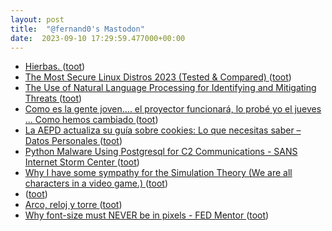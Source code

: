 ```yaml
---
layout: post
title:  "@fernand0's Mastodon"
date:  2023-09-10 17:29:59.477000+00:00
---
```

*  [Hierbas. ](https://avecesunafoto.wordpress.com/2023/09/10/hierbas) ([toot](https://mastodon.social/@fernand0/111042035677634245))
*  [The Most Secure Linux Distros 2023 (Tested & Compared) ](http://seguridad-informacion.blogspot.com/2023/08/the-most-secure-linux-distros-2023.htm) ([toot](https://mastodon.social/@fernand0/111042022309104700))
*  [The Use of Natural Language Processing for Identifying and Mitigating Threats ](https://www.tripwire.com/state-of-security/use-natural-language-processing-identifying-and-mitigating-threat) ([toot](https://mastodon.social/@fernand0/111041802476093228))
*  [Como es la gente joven.... el proyector funcionará, lo probé yo el jueves ... Como hemos cambiado ](https://mastodon.social/@fernand0/111041637270249236) ([toot](https://mastodon.social/@fernand0/111041637270249236))
*  [La AEPD actualiza su guía sobre cookies: Lo que necesitas saber – Datos Personales ](https://datos.personales.es/la-aepd-actualiza-su-guia-sobre-cookies-lo-que-necesitas-saber) ([toot](https://mastodon.social/@fernand0/111041623128169074))
*  [Python Malware Using Postgresql for C2 Communications - SANS Internet Storm Center  ](https://isc.sans.edu/diary/Python%20Malware%20Using%20Postgresql%20for%20C2%20Communications/30158) ([toot](https://mastodon.social/@fernand0/111041322323711572))
*  [Why I have some sympathy for the Simulation Theory (We are all characters in a video game.)  ](https://blog.computationalcomplexity.org/2023/08/why-i-have-some-sympathy-for-simulation.htm) ([toot](https://mastodon.social/@fernand0/111040677245958391))
*  [ ](https://mastodon.social/@tuneintodetuned) ([toot](https://mastodon.social/@fernand0/111040556111575814))
*  [Arco, reloj y torre ](https://www.flickr.com/photos/fernand0/53158968585) ([toot](https://mastodon.social/@fernand0/111040326869215063))
*  [Why font-size must NEVER be in pixels - FED Mentor ](https://fedmentor.dev/posts/font-size-px) ([toot](https://mastodon.social/@fernand0/111040322309003781))
